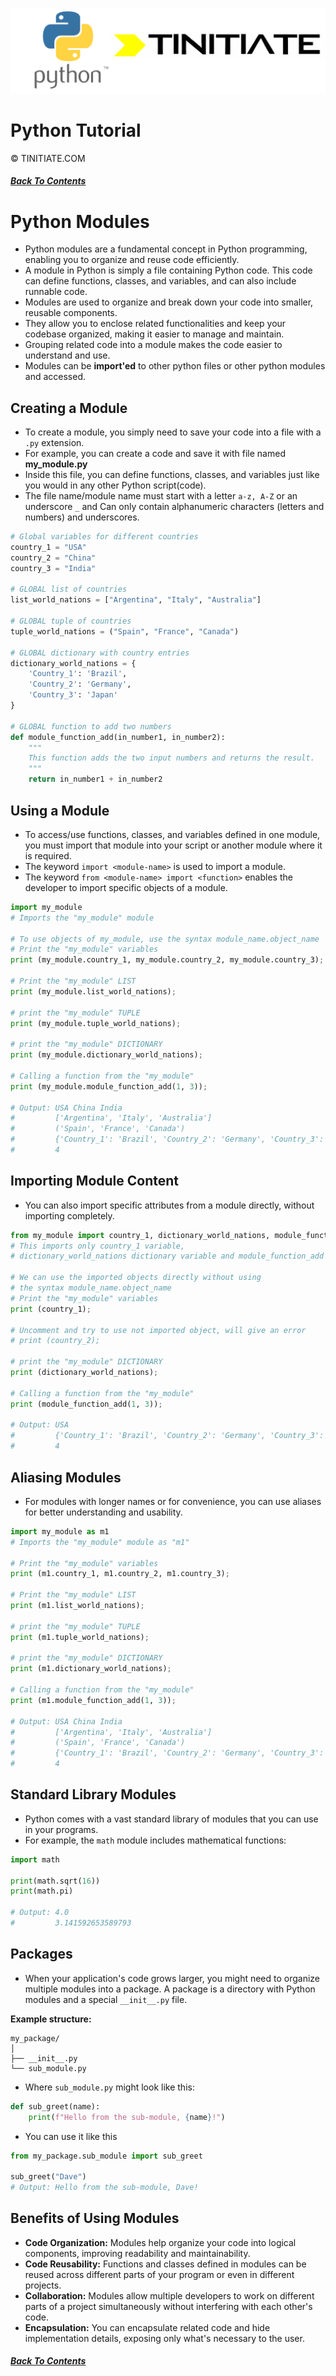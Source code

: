 ![Python Tinitiate Image](../../python_tinitiate.png)
# Python Tutorial
&copy; TINITIATE.COM
##### [Back To Contents](../../README.md)

# Python Modules
* Python modules are a fundamental concept in Python programming, enabling you to organize and reuse code efficiently.
* A module in Python is simply a file containing Python code. This code can define functions, classes, and variables, and can also include runnable code.
* Modules are used to organize and break down your code into smaller, reusable components.
* They allow you to enclose related functionalities and keep your codebase organized, making it easier to manage and maintain.
* Grouping related code into a module makes the code easier to understand and use.
* Modules can be **import'ed** to other python files or other python modules and accessed.

## Creating a Module
* To create a module, you simply need to save your code into a file with a `.py` extension.
* For example, you can create a code and save it with file named **my_module.py**
* Inside this file, you can define functions, classes, and variables just like you would in any other Python script(code).
* The file name/module name must start with a letter `a-z, A-Z` or an underscore `_` and Can only contain alphanumeric characters (letters and numbers) and underscores.
```python
# Global variables for different countries
country_1 = "USA"
country_2 = "China"
country_3 = "India"

# GLOBAL list of countries
list_world_nations = ["Argentina", "Italy", "Australia"]

# GLOBAL tuple of countries
tuple_world_nations = ("Spain", "France", "Canada")

# GLOBAL dictionary with country entries
dictionary_world_nations = {
    'Country_1': 'Brazil',
    'Country_2': 'Germany',
    'Country_3': 'Japan'
}

# GLOBAL function to add two numbers
def module_function_add(in_number1, in_number2):
    """
    This function adds the two input numbers and returns the result.
    """
    return in_number1 + in_number2
```

## Using a Module
* To access/use functions, classes, and variables defined in one module, you must import that module into your script or another module where it is required.
* The keyword `import <module-name>` is used to import a module.
* The keyword `from <module-name> import <function>` enables the developer to import specific objects of a module.
```python
import my_module
# Imports the "my_module" module

# To use objects of my_module, use the syntax module_name.object_name
# Print the "my_module" variables
print (my_module.country_1, my_module.country_2, my_module.country_3);

# Print the "my_module" LIST
print (my_module.list_world_nations);

# print the "my_module" TUPLE
print (my_module.tuple_world_nations);

# print the "my_module" DICTIONARY
print (my_module.dictionary_world_nations);

# Calling a function from the "my_module"
print (my_module.module_function_add(1, 3));

# Output: USA China India
#         ['Argentina', 'Italy', 'Australia']
#         ('Spain', 'France', 'Canada')
#         {'Country_1': 'Brazil', 'Country_2': 'Germany', 'Country_3': 'Japan'}
#         4
```

## Importing Module Content
* You can also import specific attributes from a module directly, without importing completely.
```python
from my_module import country_1, dictionary_world_nations, module_function_add
# This imports only country_1 variable,
# dictionary_world_nations dictionary variable and module_function_add function

# We can use the imported objects directly without using
# the syntax module_name.object_name
# Print the "my_module" variables
print (country_1);

# Uncomment and try to use not imported object, will give an error
# print (country_2);

# print the "my_module" DICTIONARY
print (dictionary_world_nations);

# Calling a function from the "my_module"
print (module_function_add(1, 3));

# Output: USA
#         {'Country_1': 'Brazil', 'Country_2': 'Germany', 'Country_3': 'Japan'}
#         4
```

## Aliasing Modules
* For modules with longer names or for convenience, you can use aliases for better understanding and usability.
```python
import my_module as m1
# Imports the "my_module" module as "m1"

# Print the "my_module" variables
print (m1.country_1, m1.country_2, m1.country_3);

# Print the "my_module" LIST
print (m1.list_world_nations);

# print the "my_module" TUPLE
print (m1.tuple_world_nations);

# print the "my_module" DICTIONARY
print (m1.dictionary_world_nations);

# Calling a function from the "my_module"
print (m1.module_function_add(1, 3));

# Output: USA China India
#         ['Argentina', 'Italy', 'Australia']
#         ('Spain', 'France', 'Canada')
#         {'Country_1': 'Brazil', 'Country_2': 'Germany', 'Country_3': 'Japan'}
#         4
```

## Standard Library Modules
* Python comes with a vast standard library of modules that you can use in your programs.
* For example, the `math` module includes mathematical functions:
```python
import math

print(math.sqrt(16))
print(math.pi)

# Output: 4.0
#         3.141592653589793
```

## Packages
* When your application's code grows larger, you might need to organize multiple modules into a package. A package is a directory with Python modules and a special `__init__.py` file.

**Example structure:**
```
my_package/
│
├── __init__.py
└── sub_module.py
```
* Where `sub_module.py` might look like this:
```python
def sub_greet(name):
    print(f"Hello from the sub-module, {name}!")
```
* You can use it like this
```python
from my_package.sub_module import sub_greet

sub_greet("Dave")
# Output: Hello from the sub-module, Dave!
```

## Benefits of Using Modules
* **Code Organization:** Modules help organize your code into logical components, improving readability and maintainability.
* **Code Reusability:** Functions and classes defined in modules can be reused across different parts of your program or even in different projects.
* **Collaboration:** Modules allow multiple developers to work on different parts of a project simultaneously without interfering with each other's code.
* **Encapsulation:** You can encapsulate related code and hide implementation details, exposing only what's necessary to the user.

##### [Back To Contents](../../README.md)